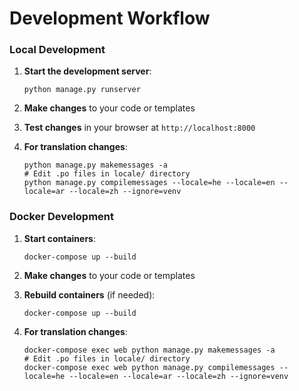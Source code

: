 # Development Workflow

### Local Development

1.  **Start the development server**:

    ```
    python manage.py runserver
    ```
2. **Make changes** to your code or templates
3. **Test changes** in your browser at `http://localhost:8000`
4.  **For translation changes**:

    ```
    python manage.py makemessages -a
    # Edit .po files in locale/ directory
    python manage.py compilemessages --locale=he --locale=en --locale=ar --locale=zh --ignore=venv
    ```



### Docker Development

1.  **Start containers**:

    ```
    docker-compose up --build
    ```
2. **Make changes** to your code or templates
3.  **Rebuild containers** (if needed):

    ```
    docker-compose up --build
    ```
4.  **For translation changes**:

    ```
    docker-compose exec web python manage.py makemessages -a
    # Edit .po files in locale/ directory
    docker-compose exec web python manage.py compilemessages --locale=he --locale=en --locale=ar --locale=zh --ignore=venv

    ```
